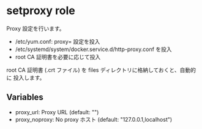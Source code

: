 # setproxy role

Proxy 設定を行います。

* /etc/yum.conf: proxy= 設定を投入
* /etc/systemd/system/docker.service.d/http-proxy.conf を投入
* root CA 証明書を必要に応じて投入

root CA 証明書 (.crt ファイル) を files ディレクトリに格納しておくと、自動的に
投入します。

## Variables

* proxy_url: Proxy URL (default: "")
* proxy_noproxy: No proxy ホスト (default: "127.0.0.1,localhost")
